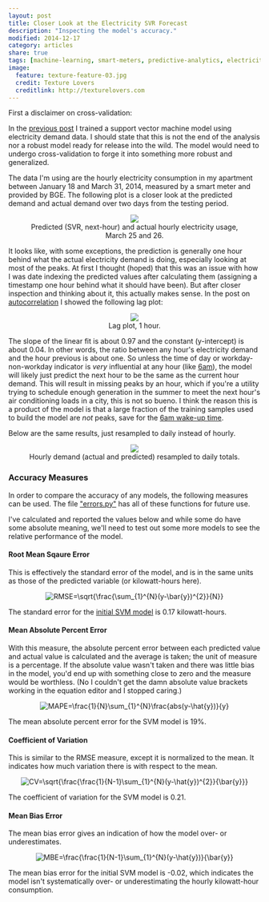 ```yaml
---
layout: post
title: Closer Look at the Electricity SVR Forecast
description: "Inspecting the model's accuracy."
modified: 2014-12-17
category: articles
share: true
tags: [machine-learning, smart-meters, predictive-analytics, electricity, demand-side, support-vector-machine]
image:
  feature: texture-feature-03.jpg
  credit: Texture Lovers
  creditlink: http://texturelovers.com
---
```


First a disclaimer on cross-validation:

In the <a href='{{ site.url }}/articles/Predicting-Energy-Use-with-Support-Vector-Machines'>previous post</a> I trained a support vector machine model using electricity demand data.  I should state that this is not the end of the analysis nor a robust model ready for release into the wild.  The model would need to undergo cross-validation to forge it into something more robust and generalized.

The data I'm using are the hourly electricity consumption in my apartment between January 18 and March 31, 2014, measured by a smart meter and provided by BGE. The following plot is a closer look at the predicted demand and actual demand over two days from the testing period.

<center>
<figure>
  <a href="{{ site.url }}/images/2014-06/SVM_predict_TS_zoom.png"><img src="{{ site.url }}/images/2014-06/SVM_predict_TS_zoom.png"></a>
  <figcaption>Predicted (SVR, next-hour) and actual hourly electricity usage, March 25 and 26.</figcaption>
</figure>
</center>

It looks like, with some exceptions, the prediction is generally one hour behind what the actual electricity demand is doing, especially looking at most of the peaks.  At first I thought (hoped) that this was an issue with how I was date indexing the predicted values after calculating them (assigning a timestamp one hour behind what it should have been). But after closer inspection and thinking about it, this actually makes sense.  In the post on <a href='{{ site.url }}/articles/Autocorrelation'>autocorrelation</a> I showed the following lag plot: 

<center>
<figure>
  <a href="{{ site.url }}/images/2014-06/Elec_Lag_1hour.png"><img src="{{ site.url }}/images/2014-06/Elec_Lag_1hour.png"></a>
  <figcaption>Lag plot, 1 hour.</figcaption>
</figure>
</center>

The slope of the linear fit is about 0.97 and the constant (y-intercept) is about 0.04.  In other words, the ratio between any hour's electricity demand and the hour previous is about one.  So unless the time of day or workday-non-workday indicator is *very* influential at any hour (like <a href="{{ site.url }}/articles/Guess-What-Time-Justin-Wakes-Up">6am</a>), the model will likely just predict the next hour to be the same as the current hour demand.  This will result in missing peaks by an hour, which if you're a utility trying to schedule enough generation in the summer to meet the next hour's air conditioning loads in a city, this is not so bueno.  I think the reason this is a product of the model is that a large fraction of the training samples used to build the model are *not* peaks, save for the <a href='{{ site.url }}/articles/Guess-What-Time-Justin-Wakes-Up'>6am wake-up time</a>. 

Below are the same results, just resampled to daily instead of hourly.

<center>
<figure>
  <a href="{{ site.url }}/images/2014-06/SVM_predict_DailyTotal.png"><img src="{{ site.url }}/images/2014-06/SVM_predict_DailyTotal.png"></a>
  <figcaption>Hourly demand (actual and predicted) resampled to daily totals.</figcaption>
</figure>
</center>


### Accuracy Measures

In order to compare the accuracy of any models, the following measures can be used.  The file <a href="http://www.github.com/jtelszasz/my_energy/forecasts/">"errors.py"</a> has all of these functions for future use.

I've calculated and reported the values below and while some do have some absolute meaning, we'll need to test out some more models to see the relative performance of the model.

#### Root Mean Sqaure Error

This is effectively the standard error of the model, and is in the same units as those of the predicted variable (or kilowatt-hours here).

<center>
<img src="http://latex.codecogs.com/gif.latex?RMSE=\sqrt{\frac{\sum_{1}^{N}(y-\hat{y})^{2}}{N}}" title="RMSE=\sqrt{\frac{\sum_{1}^{N}(y-\bar{y})^{2}}{N}}" />
</center>

The standard error for the <a href='{{ site.url }}/articles/Predicting-Energy-Use-with-Support-Vector-Machines'>initial SVM model</a> is 0.17 kilowatt-hours.

#### Mean Absolute Percent Error

With this measure, the absolute percent error between each predicted value and actual value is calculated and the average is taken; the unit of measure is a percentage. If the absolute value wasn't taken and there was little bias in the model, you'd end up with something close to zero and the measure would be worthless.  (No I couldn't get the damn absolute value brackets working in the equation editor and I stopped caring.)

<center>
<img src="http://latex.codecogs.com/gif.latex?MAPE=\frac{1}{N}\sum_{1}^{N}\frac{abs(y-\hat{y})}{y}" title="MAPE=\frac{1}{N}\sum_{1}^{N}\frac{abs(y-\hat{y})}{y}" />
</center>

The mean absolute percent error for the SVM model is 19%.

#### Coefficient of Variation

This is similar to the RMSE measure, except it is normalized to the mean.  It indicates how much variation there is with respect to the mean.

<center>
<img src="http://latex.codecogs.com/gif.latex?CV=\sqrt{\frac{\frac{1}{N-1}\sum_{1}^{N}(y-\hat{y})^{2}}{\bar{y}}}" title="CV=\sqrt{\frac{\frac{1}{N-1}\sum_{1}^{N}(y-\hat{y})^{2}}{\bar{y}}}" />
</center>

The coefficient of variation for the SVM model is 0.21.

#### Mean Bias Error

The mean bias error gives an indication of how the model over- or underestimates.

<center>
<img src="http://latex.codecogs.com/gif.latex?MBE=\frac{\frac{1}{N-1}\sum_{1}^{N}(y-\hat{y})}{\bar{y}}" title="MBE=\frac{\frac{1}{N-1}\sum_{1}^{N}(y-\hat{y})}{\bar{y}}" />
</center>

The mean bias error for the initial SVM model is -0.02, which indicates the model isn't systematically over- or underestimating the hourly kilowatt-hour consumption.